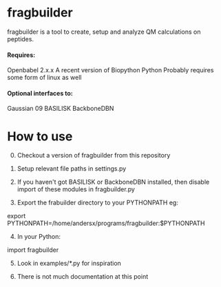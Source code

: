 fragbuilder
===========

fragbuilder is a tool to create, setup and analyze QM calculations on peptides.

#### Requires:
Openbabel 2.x.x
A recent version of Biopython
Python
Probably requires some form of linux as well

#### Optional interfaces to:
Gaussian 09
BASILISK
BackboneDBN



How to use
==========

0) Checkout a version of fragbuilder from this repository

1) Setup relevant file paths in settings.py

2) If you haven't got BASILISK or BackboneDBN installed, then disable import of these modules in fragbuilder.py

3) Export the frabuilder directory to your PYTHONPATH eg:

export PYTHONPATH=/home/andersx/programs/fragbuilder:$PYTHONPATH

4) In your Python:

import fragbuilder


5) Look in examples/*.py for inspiration

6) There is not much documentation at this point

